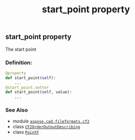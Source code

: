 ﻿---
title: start_point property
second_title: Aspose.CAD for Python via .NET API References
description: 
type: docs
weight: 70
url: /python-net/aspose.cad.fileformats.cf2/cf2orderoutputdescribing/start_point/
is_root: false
---

## start_point property


The start point
### Definition:
```python
@property
def start_point(self):
    ...
@start_point.setter
def start_point(self, value):
    ...
```

### See Also
* module [`aspose.cad.fileformats.cf2`](../../)
* class [`CF2OrderOutputDescribing`](/cad/python-net/aspose.cad.fileformats.cf2/cf2orderoutputdescribing)
* class [`PointF`](/cad/python-net/aspose.cad/pointf)
